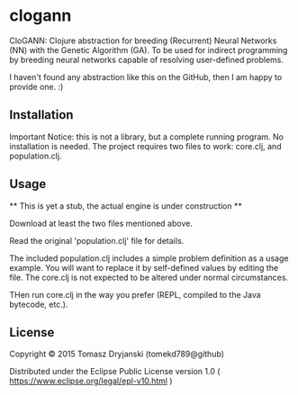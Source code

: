 # clogann

CloGANN: Clojure abstraction for breeding (Recurrent) Neural Networks (NN) with the Genetic Algorithm (GA).
To be used for indirect programming by breeding neural networks capable of resolving user-defined problems.

I haven't found any abstraction like this on the GitHub, then I am happy to provide one. :)

## Installation

Important Notice: this is not a library, but a complete running program.
No installation is needed. The project requires two files to work: core.clj, and population.clj.

## Usage

** This is yet a stub, the actual engine is under construction **

Download at least the two files mentioned above.

Read the original 'population.clj' file for details.

The included population.clj includes a simple problem definition as a usage example.
You will want to replace it by self-defined values by editing the file.
The core.clj is not expected to be altered under normal circumstances.

THen run core.clj in the way you prefer (REPL, compiled to the Java bytecode, etc.).

## License

Copyright © 2015 Tomasz Dryjanski (tomekd789@github)

Distributed under the Eclipse Public License version 1.0
( https://www.eclipse.org/legal/epl-v10.html )

